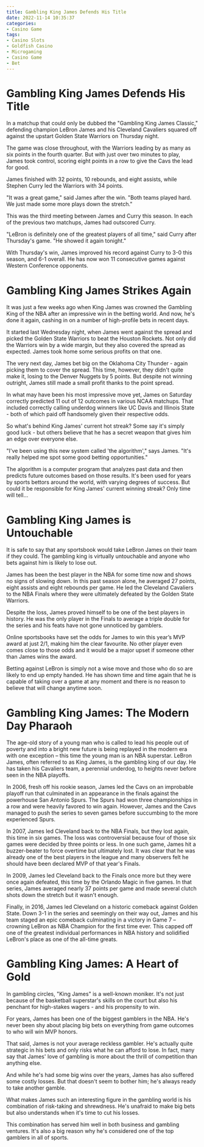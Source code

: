 ```yaml
---
title: Gambling King James Defends His Title
date: 2022-11-14 10:35:37
categories:
- Casino Game
tags:
- Casino Slots
- Goldfish Casino
- Microgaming
- Casino Game
- Bet
---
```



#  Gambling King James Defends His Title

In a matchup that could only be dubbed the "Gambling King James Classic," defending champion LeBron James and his Cleveland Cavaliers squared off against the upstart Golden State Warriors on Thursday night.

The game was close throughout, with the Warriors leading by as many as six points in the fourth quarter. But with just over two minutes to play, James took control, scoring eight points in a row to give the Cavs the lead for good.

James finished with 32 points, 10 rebounds, and eight assists, while Stephen Curry led the Warriors with 34 points.

"It was a great game," said James after the win. "Both teams played hard. We just made some more plays down the stretch."

This was the third meeting between James and Curry this season. In each of the previous two matchups, James had outscored Curry.

"LeBron is definitely one of the greatest players of all time," said Curry after Thursday's game. "He showed it again tonight."

With Thursday's win, James improved his record against Curry to 3-0 this season, and 6-1 overall. He has now won 11 consecutive games against Western Conference opponents.

#  Gambling King James Strikes Again

It was just a few weeks ago when King James was crowned the Gambling King of the NBA after an impressive win in the betting world. And now, he's done it again, cashing in on a number of high-profile bets in recent days.

It started last Wednesday night, when James went against the spread and picked the Golden State Warriors to beat the Houston Rockets. Not only did the Warriors win by a wide margin, but they also covered the spread as expected. James took home some serious profits on that one.

The very next day, James bet big on the Oklahoma City Thunder - again picking them to cover the spread. This time, however, they didn't quite make it, losing to the Denver Nuggets by 5 points. But despite not winning outright, James still made a small profit thanks to the point spread.

In what may have been his most impressive move yet, James on Saturday correctly predicted 11 out of 12 outcomes in various NCAA matchups. That included correctly calling underdog winners like UC Davis and Illinois State - both of which paid off handsomely given their respective odds.

So what's behind King James' current hot streak? Some say it's simply good luck - but others believe that he has a secret weapon that gives him an edge over everyone else.

"I've been using this new system called 'the algorithm'," says James. "It's really helped me spot some good betting opportunities."

The algorithm is a computer program that analyzes past data and then predicts future outcomes based on those results. It's been used for years by sports bettors around the world, with varying degrees of success. But could it be responsible for King James' current winning streak? Only time will tell…

#  Gambling King James is Untouchable

It is safe to say that any sportsbook would take LeBron James on their team if they could. The gambling king is virtually untouchable and anyone who bets against him is likely to lose out.

James has been the best player in the NBA for some time now and shows no signs of slowing down. In this past season alone, he averaged 27 points, eight assists and eight rebounds per game. He led the Cleveland Cavaliers to the NBA Finals where they were ultimately defeated by the Golden State Warriors.

Despite the loss, James proved himself to be one of the best players in history. He was the only player in the Finals to average a triple double for the series and his feats have not gone unnoticed by gamblers.

Online sportsbooks have set the odds for James to win this year’s MVP award at just 2/1, making him the clear favourite. No other player even comes close to those odds and it would be a major upset if someone other than James wins the award.

Betting against LeBron is simply not a wise move and those who do so are likely to end up empty handed. He has shown time and time again that he is capable of taking over a game at any moment and there is no reason to believe that will change anytime soon.

#  Gambling King James: The Modern Day Pharaoh

The age-old story of a young man who is called to lead his people out of poverty and into a bright new future is being replayed in the modern era with one exception – this time the young man is an NBA superstar. LeBron James, often referred to as King James, is the gambling king of our day. He has taken his Cavaliers team, a perennial underdog, to heights never before seen in the NBA playoffs.

In 2006, fresh off his rookie season, James led the Cavs on an improbable playoff run that culminated in an appearance in the finals against the powerhouse San Antonio Spurs. The Spurs had won three championships in a row and were heavily favored to win again. However, James and the Cavs managed to push the series to seven games before succumbing to the more experienced Spurs.

In 2007, James led Cleveland back to the NBA Finals, but they lost again, this time in six games. The loss was controversial because four of those six games were decided by three points or less. In one such game, James hit a buzzer-beater to force overtime but ultimately lost. It was clear that he was already one of the best players in the league and many observers felt he should have been declared MVP of that year's Finals.

In 2009, James led Cleveland back to the Finals once more but they were once again defeated, this time by the Orlando Magic in five games. In that series, James averaged nearly 37 points per game and made several clutch shots down the stretch but it wasn't enough.

Finally, in 2016, James led Cleveland on a historic comeback against Golden State. Down 3-1 in the series and seemingly on their way out, James and his team staged an epic comeback culminating in a victory in Game 7 – crowning LeBron as NBA Champion for the first time ever. This capped off one of the greatest individual performances in NBA history and solidified LeBron's place as one of the all-time greats.

#  Gambling King James: A Heart of Gold

In gambling circles, "King James" is a well-known moniker. It's not just because of the basketball superstar's skills on the court but also his penchant for high-stakes wagers - and his propensity to win.

For years, James has been one of the biggest gamblers in the NBA. He's never been shy about placing big bets on everything from game outcomes to who will win MVP honors.

That said, James is not your average reckless gambler. He's actually quite strategic in his bets and only risks what he can afford to lose. In fact, many say that James' love of gambling is more about the thrill of competition than anything else.

And while he's had some big wins over the years, James has also suffered some costly losses. But that doesn't seem to bother him; he's always ready to take another gamble.

What makes James such an interesting figure in the gambling world is his combination of risk-taking and shrewdness. He's unafraid to make big bets but also understands when it's time to cut his losses.

This combination has served him well in both business and gambling ventures. It's also a big reason why he's considered one of the top gamblers in all of sports.